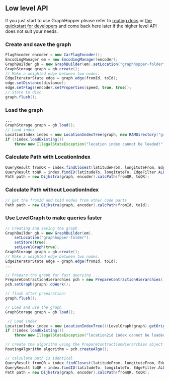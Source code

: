 ## Low level API

If you just start to use GraphHopper please refer to [routing docs](./routing.md)
or [the quickstart for developers](./quickstart-from-source.md)
and come back here later if the higher level API does not suit your needs.

### Create and save the graph

```java
FlagEncoder encoder = new CarFlagEncoder();
EncodingManager em = new EncodingManager(encoder);
GraphBuilder gb = new GraphBuilder(em).setLocation("graphhopper-folder").setStore(true);
GraphStorage graph = gb.create();
// Make a weighted edge between two nodes.
EdgeIteratorState edge = graph.edge(fromId, toId);
edge.setDistance(distance);
edge.setFlags(encoder.setProperties(speed, true, true));
// Store to disc
graph.flush();
```

### Load the graph

```java
...
GraphStorage graph = gb.load();
// Load index
LocationIndex index = new LocationIndexTree(graph, new RAMDirectory("graphhopper-folder", true));
if (!index.loadExisting())
    throw new IllegalStateException("location index cannot be loaded!");
```

### Calculate Path with LocationIndex

```java
QueryResult fromQR = index.findClosest(latitudeFrom, longituteFrom, EdgeFilter.ALL_EDGES);
QueryResult toQR = index.findID(latitudeTo, longituteTo, EdgeFilter.ALL_EDGES);
Path path = new Dijkstra(graph, encoder).calcPath(fromQR, toQR);
```

### Calculate Path without LocationIndex

```java
// get the fromId and toId nodes from other code parts
Path path = new Dijkstra(graph, encoder).calcPath(fromId, toId);
```

### Use LevelGraph to make queries faster

```java
// Creating and saving the graph
GraphBuilder gb = new GraphBuilder(em).
    setLocation("graphhopper-folder").
    setStore(true).
    setLevelGraph(true);
GraphStorage graph = gb.create();
// Make a weighted edge between two nodes.
EdgeIteratorState edge = graph.edge(fromId, toId);
...

// Prepare the graph for fast querying ...
PrepareContractionHierarchies pch = new PrepareContractionHierarchies();
pch.setGraph(graph).doWork();

// flush after preparation!
graph.flush();

// Load and use the graph
GraphStorage graph = gb.load();

 // Load index
LocationIndex index = new LocationIndexTree(((LevelGraph)graph).getOriginalGraph(), new RAMDirectory("graphhopper-folder", true));
if (!index.loadExisting())
    throw new IllegalStateException("location2id index cannot be loaded!");

// create the algorithm using the PrepareContractionHierarchies object
RoutingAlgorithm algorithm = pch.createAlgo();

// calculate path is identical
QueryResult fromQR = index.findClosest(latitudeFrom, longituteFrom, EdgeFilter.ALL_EDGES);
QueryResult toQR = index.findID(latitudeTo, longituteTo, EdgeFilter.ALL_EDGES);
Path path = new Dijkstra(graph, encoder).calcPath(fromQR, toQR);
```